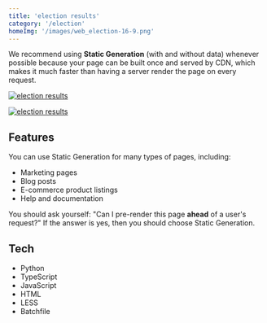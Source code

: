 ```yaml
---
title: 'election results'
category: '/election'
homeImg: '/images/web_election-16-9.png'
---
```


We recommend using **Static Generation** (with and without data) whenever possible because your page can be built once and served by CDN, which makes it much faster than having a server render the page on every request.

[![election results](/images/electionresults2.png "election results")](https://www.capradio.org/election/california-midterm-election-results-2022/)

[![election results](/images/electionMob.png "election results")](https://www.capradio.org/election/california-midterm-election-results-2022/)

## Features
You can use Static Generation for many types of pages, including:

- Marketing pages
- Blog posts
- E-commerce product listings 
- Help and documentation

You should ask yourself: "Can I pre-render this page **ahead** of a user's request?" If the answer is yes, then you should choose Static Generation.

## Tech
- Python
- TypeScript
- JavaScript
- HTML
- LESS
- Batchfile